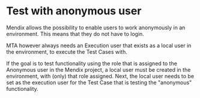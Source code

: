 # Test with anonymous user

Mendix allows the possibility to enable users to work anonymously in an environment. This means that they do not have to login. 

MTA however always needs an Execution user that exists as a local user in the environment, to execute the Test Cases with. 

If the goal is to test functionality using the role that is assigned to the Anonymous user in the Mendix project, a local user must be created in the environment, with (only) that role assigned. Next, the local user needs to be set as the execution user for the Test Case that is testing the "anonymous" functionality. 